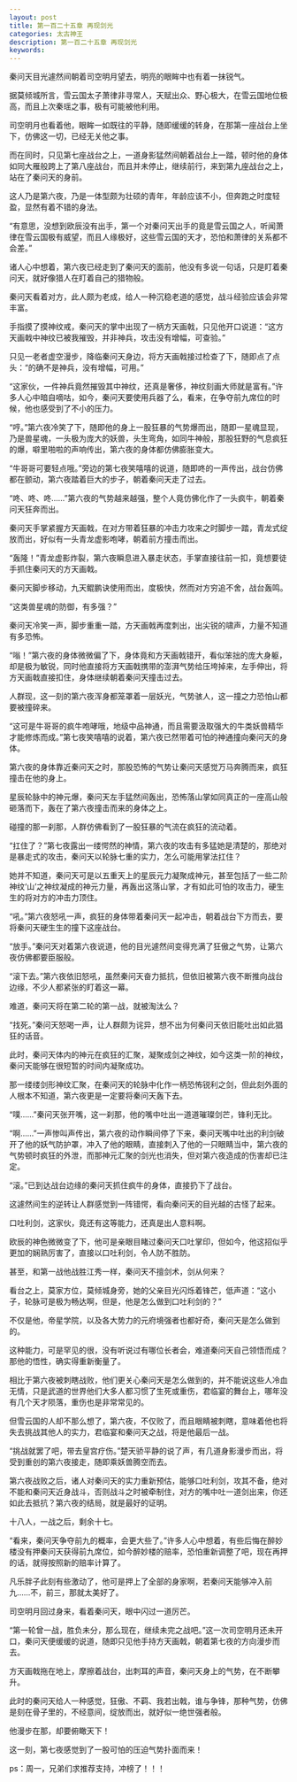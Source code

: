 ```yaml
---
layout: post
title: 第一百二十五章 再现剑光
categories: 太古神王
description: 第一百二十五章 再现剑光
keywords:
---
```


秦问天目光遽然间朝着司空明月望去，明亮的眼眸中也有着一抹锐气。

据莫倾城所言，雪云国太子萧律非寻常人，天赋出众、野心极大，在雪云国地位极高，而且上次秦瑶之事，极有可能被他利用。

司空明月也看着他，眼眸一如既往的平静，随即缓缓的转身，在那第一座战台上坐下，仿佛这一切，已经无关他之事。

而在同时，只见第七座战台之上，一道身影猛然间朝着战台上一踏，顿时他的身体如同大雁般跨上了第八座战台，而且并未停止，继续前行，来到第九座战台之上，站在了秦问天的身前。

这人乃是第六夜，乃是一体型颇为壮硕的青年，年龄应该不小，但奔跑之时度轻盈，显然有着不错的身法。

“有意思，没想到欧辰没有出手，第一个对秦问天出手的竟是雪云国之人，听闻萧律在雪云国极有威望，而且人缘极好，这些雪云国的天才，恐怕和萧律的关系都不会差。”

诸人心中想着，第六夜已经走到了秦问天的面前，他没有多说一句话，只是盯着秦问天，就好像猎人在盯着自己的猎物般。

秦问天看着对方，此人颇为老成，给人一种沉稳老道的感觉，战斗经验应该会非常丰富。

手指摸了摸神纹戒，秦问天的掌中出现了一柄方天画戟，只见他开口说道：“这方天画戟中神纹已被我摧毁，并非神兵，攻击没有增幅，可查验。”

只见一老者虚空漫步，降临秦问天身边，将方天画戟接过检查了下，随即点了点头：“的确不是神兵，没有增幅，可用。”

“这家伙，一件神兵竟然摧毁其中神纹，还真是奢侈，神纹刻画大师就是富有。”许多人心中暗自嘀咕，如今，秦问天要使用兵器了么，看来，在争夺前九席位的时候，他也感受到了不小的压力。

“哼。”第六夜冷笑了下，随即他的身上一股狂暴的气势爆而出，随即一星魂显现，乃是兽星魂，一头极为庞大的妖兽，头生弯角，如同牛神般，那股狂野的气息疯狂的爆，噼里啪啦的声响传出，第六夜的身体都仿佛膨胀变大。

“牛哥哥可要轻点哦。”旁边的第七夜笑嘻嘻的说道，随即咚的一声传出，战台仿佛都在颤动，第六夜踏着巨大的步子，朝着秦问天走了过去。

“咚、咚、咚……”第六夜的气势越来越强，整个人竟仿佛化作了一头疯牛，朝着秦问天狂奔而出。

秦问天手掌紧握方天画戟，在对方带着狂暴的冲击力攻来之时脚步一踏，青龙式绽放而出，好似有一头青龙虚影咆哮，朝着前方撞击而出。

“轰隆！”青龙虚影炸裂，第六夜瞬息进入暴走状态，手掌直接往前一扣，竟想要徒手抓住秦问天的方天画戟。

秦问天脚步移动，九天鲲鹏诀使用而出，度极快，然而对方穷追不舍，战台轰鸣。

“这类兽星魂的防御，有多强？”

秦问天冷笑一声，脚步重重一踏，方天画戟再度刺出，出尖锐的啸声，力量不知道有多恐怖。

“嗡！”第六夜的身体微微偏了下，身体竟和方天画戟错开，看似笨拙的庞大身躯，却是极为敏锐，同时他直接将方天画戟携带的澎湃气势给压垮掉来，左手伸出，将方天画戟直接扣住，身体继续朝着秦问天撞击过去。

人群现，这一刻的第六夜浑身都笼罩着一层妖光，气势骇人，这一撞之力恐怕山都要被撞碎来。

“这可是牛哥哥的疯牛咆哮哦，地级中品神通，而且需要汲取强大的牛类妖兽精华才能修炼而成。”第七夜笑嘻嘻的说着，第六夜已然带着可怕的神通撞向秦问天的身体。

第六夜的身体靠近秦问天之时，那股恐怖的气势让秦问天感觉万马奔腾而来，疯狂撞击在他的身上。

星辰轮脉中的神元爆，秦问天左手猛然间轰出，恐怖落山掌如同真正的一座高山般砸落而下，轰在了第六夜撞击而来的身体之上。

碰撞的那一刹那，人群仿佛看到了一股狂暴的气流在疯狂的流动着。

“扛住了？”第七夜露出一缕愕然的神情，第六夜的攻击有多猛她是清楚的，那绝对是暴走式的攻击，秦问天以轮脉七重的实力，怎么可能用掌法扛住？

她并不知道，秦问天可是以五重天上的星辰元力凝聚成神元，甚至包括了一些二阶神纹‘山’之神纹凝成的神元力量，再轰出这落山掌，才有如此可怕的攻击力，硬生生的将对方的冲击力顶住。

“吼。”第六夜怒吼一声，疯狂的身体带着秦问天一起冲击，朝着战台下方而去，要将秦问天硬生生的撞下这座战台。

“放手。”秦问天对着第六夜说道，他的目光遽然间变得充满了狂傲之气势，让第六夜仿佛都要臣服般。

“滚下去。”第六夜依旧怒吼，虽然秦问天奋力抵抗，但依旧被第六夜不断推向战台边缘，不少人都紧张的盯着这一幕。

难道，秦问天将在第二轮的第一战，就被淘汰么？

“找死。”秦问天怒喝一声，让人群颇为诧异，想不出为何秦问天依旧能吐出如此猖狂的话音。

此时，秦问天体内的神元在疯狂的汇聚，凝聚成剑之神纹，如今这类一阶的神纹，秦问天能够在很短暂的时间内凝聚成功。

那一缕缕剑形神纹汇聚，在秦问天的轮脉中化作一柄恐怖锐利之剑，但此刻外面的人根本不知道，第六夜更是一定要将秦问天轰下去。

“噗……”秦问天张开嘴，这一刹那，他的嘴中吐出一道道璀璨剑芒，锋利无比。

“啊……”一声惨叫声传出，第六夜的动作瞬间停了下来，秦问天嘴中吐出的利剑破开了他的妖气防护罩，冲入了他的眼睛，直接刺入了他的一只眼睛当中，第六夜的气势顿时疯狂的外泄，而那神元汇聚的剑光也消失，但对第六夜造成的伤害却已注定。

“滚。”已到达战台边缘的秦问天抓住疯牛的身体，直接扔下了战台。

这遽然间生的逆转让人群感觉到一阵错愕，看向秦问天的目光越的古怪了起来。

口吐利剑，这家伙，竟还有这等能力，还真是出人意料啊。

欧辰的神色微微变了下，他可是亲眼目睹过秦问天口吐掌印，但如今，他这招似乎更加的娴熟厉害了，直接以口吐利剑，令人防不胜防。

甚至，和第一战他战胜江秀一样，秦问天不擅剑术，剑从何来？

看台之上，莫家方位，莫倾城身旁，她的父亲目光闪烁着锋芒，低声道：“这小子，轮脉可是极为畅达啊，但是，他是怎么做到口吐利剑的？”

不仅是他，帝星学院，以及各大势力的元府境强者也都好奇，秦问天是怎么做到的。

这种能力，可是罕见的很，没有听说过有哪位长者会，难道秦问天自己领悟而成？那他的悟性，确实得重新衡量了。

相比于第六夜被刺瞎战败，他们更关心秦问天是怎么做到的，并不能说这些人冷血无情，只是武道的世界他们大多人都习惯了生死或重伤，君临宴的舞台上，哪年没有几个天才陨落，重伤也是非常常见的。

但雪云国的人却不那么想了，第六夜，不仅败了，而且眼睛被刺瞎，意味着他也将失去挑战其他人的实力，君临宴和秦问天之战，将是他最后一战。

“挑战就罢了吧，带去皇宫疗伤。”楚天骄平静的说了声，有几道身影漫步而出，将受到重创的第六夜接走，随即乘妖兽腾空而去。

第六夜战败之后，诸人对秦问天的实力重新预估，能够口吐利剑，攻其不备，绝对不能和秦问天近身战斗，否则战斗之时被牵制住，对方的嘴中吐一道剑出来，你还如此去抵抗？第六夜的结局，就是最好的证明。

十八人，一战之后，剩余十七。

“看来，秦问天争夺前九的概率，会更大些了。”许多人心中想着，有些后悔在醉妙楼没有押秦问天获得前九席位，如今醉妙楼的赔率，恐怕重新调整了吧，现在再押的话，就得按照新的赔率计算了。

凡乐胖子此刻有些激动了，他可是押上了全部的身家啊，若秦问天能够冲入前九……不，前三，那就太美好了。

司空明月回过身来，看着秦问天，眼中闪过一道厉芒。

“第一轮曾一战，胜负未分，那么现在，继续未完之战吧。”这一次司空明月还未开口，秦问天便缓缓的说道，随即只见他手持方天画戟，朝着第七夜的方向漫步而去。

方天画戟拖在地上，摩擦着战台，出刺耳的声音，秦问天身上的气势，在不断攀升。

此时的秦问天给人一种感觉，狂傲、不羁、我若出戟，谁与争锋，那种气势，仿佛是刻在骨子里的，不经意间，绽放而出，就好似一绝世强者般。

他漫步在那，却要俯瞰天下！

这一刻，第七夜感觉到了一股可怕的压迫气势扑面而来！

ps：周一，兄弟们求推荐支持，冲榜了！！！
